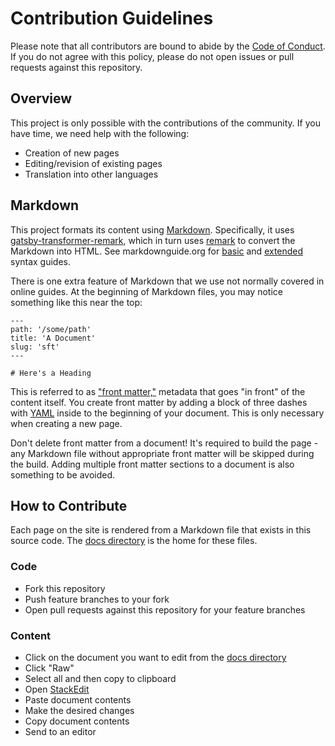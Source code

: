 # Contribution Guidelines

Please note that all contributors are bound to abide by the [Code of Conduct](https://github.com/diy-ejuice/diy-compendium/blob/master/CODE-OF-CONDUCT.md). If you do not agree with this policy, please do not open issues or pull requests against this repository.

## Overview

This project is only possible with the contributions of the community. If you have time, we need help with the following:

- Creation of new pages
- Editing/revision of existing pages
- Translation into other languages

## Markdown

This project formats its content using [Markdown](https://www.markdownguide.org/getting-started/). Specifically, it uses [gatsby-transformer-remark](https://www.gatsbyjs.org/packages/gatsby-transformer-remark/), which in turn uses [remark](https://remark.js.org/) to convert the Markdown into HTML. See markdownguide.org for [basic](https://www.markdownguide.org/basic-syntax/) and [extended](https://www.markdownguide.org/extended-syntax/) syntax guides.

There is one extra feature of Markdown that we use not normally covered in online guides. At the beginning of Markdown files, you may notice something like this near the top:

```
---
path: '/some/path'
title: 'A Document'
slug: 'sft'
---

# Here's a Heading
```

This is referred to as ["front matter,"](https://jekyllrb.com/docs/front-matter/) metadata that goes "in front" of the content itself. You create front matter by adding a block of three dashes with [YAML](https://yaml.org/spec/1.2/spec.html#id2761803) inside to the beginning of your document. This is only necessary when creating a new page.

Don't delete front matter from a document! It's required to build the page - any Markdown file without appropriate front matter will be skipped during the build. Adding multiple front matter sections to a document is also something to be avoided.

## How to Contribute

Each page on the site is rendered from a Markdown file that exists in this source code. The [docs directory](https://github.com/diy-ejuice/diy-compendium/tree/master/src/docs) is the home for these files.

### Code

- Fork this repository
- Push feature branches to your fork
- Open pull requests against this repository for your feature branches

### Content

- Click on the document you want to edit from the [docs directory](https://github.com/diy-ejuice/diy-compendium/tree/master/src/docs)
- Click "Raw"
- Select all and then copy to clipboard
- Open [StackEdit](https://stackedit.io/app)
- Paste document contents
- Make the desired changes
- Copy document contents
- Send to an editor
